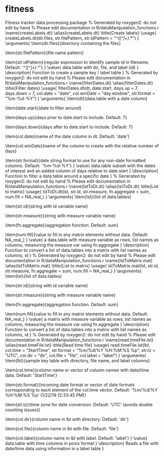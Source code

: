 # fitness
Fitness tracker data processing package
% Generated by roxygen2: do not edit by hand
% Please edit documentation in R/dataManipulation_functions.r
\name{createLabels.dt}
\alias{createLabels.dt}
\title{Create labels}
\usage{
createLabels.dt(dir.files, str.filePattern,
  str.idPattern = "^([^_]+)_.*")
}
\arguments{
\item{dir.files}{directory containing the files}

\item{str.filePattern}{file name pattern}

\item{str.idPattern}{regular expression to identify sample id in filename. Default: '^([^_]+)_.*'}
}
\value{
data.table with dir, file, and label (id)
}
\description{
Function to create a sample key / label table
}
% Generated by roxygen2: do not edit by hand
% Please edit documentation in R/dataManipulation_functions.r
\name{filterDates.dt}
\alias{filterDates.dt}
\title{Filter dates}
\usage{
filterDates.dt(dt, date.start, days.up = 7, days.down = 7,
  col.date = "date", col.winDate = "day.window",
  str.format = "\%m-\%d-\%Y")
}
\arguments{
\item{dt}{data.table with a date column}

\item{date.start}{date to filter around}

\item{days.up}{days prior to date.start to include. Default: 7}

\item{days.down}{days after to date.start to include. Default: 7}

\item{col.date}{name of the date column in dt. Default: 'date'}

\item{col.winDate}{name of the column to create with the relative number of days}

\item{str.format}{date string format to use for any non-date formatted columns. Default: '%m-%d-%Y'}
}
\value{
data.table subset with the dates of interest and an added column of days relative to date.start
}
\description{
Function to filter a data table around a specific date
}
% Generated by roxygen2: do not edit by hand
% Please edit documentation in R/dataManipulation_functions.r
\name{lstToDt.dt}
\alias{lstToDt.dt}
\title{List to matrix}
\usage{
lstToDt.dt(lst, str.id, str.measure, fn.aggregate = sum,
  num.fill = NA_real_)
}
\arguments{
\item{lst}{list of data.tables}

\item{str.id}{string with id variable name}

\item{str.measure}{string with measure variable name}

\item{fn.aggregate}{aggregation function. Default: sum}

\item{num.fill}{value to fill in any matrix elements without data. Default: NA_real_}
}
\value{
a data.table with measure variable as rows, list names as columns, measuring the measure var using fn.aggregate
}
\description{
Function to convert a list of data.tables into a matrix with list names as columns, id
}
% Generated by roxygen2: do not edit by hand
% Please edit documentation in R/dataManipulation_functions.r
\name{lstToMatrix.mat}
\alias{lstToMatrix.mat}
\title{List to matrix}
\usage{
lstToMatrix.mat(lst, str.id, str.measure, fn.aggregate = sum,
  num.fill = NA_real_)
}
\arguments{
\item{lst}{list of data.tables}

\item{str.id}{string with id variable name}

\item{str.measure}{string with measure variable name}

\item{fn.aggregate}{aggregation function. Default: sum}

\item{num.fill}{value to fill in any matrix elements without data. Default: NA_real_}
}
\value{
a matrix with measure variable as rows, list names as columns, measuring the measure var using fn.aggregate
}
\description{
Function to convert a list of data.tables into a matrix with list names as columns, id
}
% Generated by roxygen2: do not edit by hand
% Please edit documentation in R/dataManipulation_functions.r
\name{read.timeFile.lst}
\alias{read.timeFile.lst}
\title{Read time file}
\usage{
read.timeFile.lst(lbl, col.time = "StartTime",
  str.format = "\%m/\%d/\%Y \%H:\%M:\%S \%p", str.tz = "UTC",
  col.dir = "dir", col.file = "file", col.label = "label")
}
\arguments{
\item{lbl}{sample key table with directory, file name, and label columns}

\item{col.time}{column name or vector of column names with date/time data. Default: 'StartTime'}

\item{str.format}{incoming date format or vector of date formats corresponding to each element of the col.time vector. Default: '%m/%d/%Y %H:%M:%S %p' (1/22/19 12:33:45 PM)}

\item{str.tz}{time zone for date conversion. Default: 'UTC' (avoids double counting issues)}

\item{col.dir}{column name in lbl with directory. Default: 'dir'}

\item{col.file}{column name in lbl with file. Default: 'file'}

\item{col.label}{column name in lbl with label. Default: 'label'}
}
\value{
data.table with time columns in posix format
}
\description{
Reads a file with date/time data using information in a label table
}
